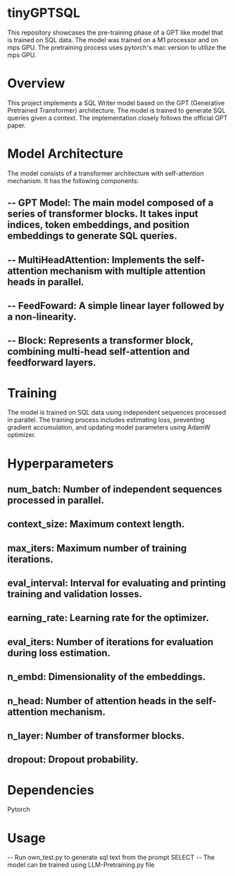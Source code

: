 # tinyGPTSQL
This repository showcases the pre-training phase of a GPT like model that is trained on SQL data. The model was trained on a M1 processor and on mps GPU. The pretraining process uses pytorch's mac version to utilize the mps GPU.

# Overview
This project implements a SQL Writer model based on the GPT (Generative Pretrained Transformer) architecture. The model is trained to generate SQL queries given a context. The implementation closely follows the official GPT paper.

# Model Architecture
The model consists of a transformer architecture with self-attention mechanism. It has the following components:

## -- GPT Model: The main model composed of a series of transformer blocks. It takes input indices, token embeddings, and position embeddings to generate SQL queries.

## -- MultiHeadAttention: Implements the self-attention mechanism with multiple attention heads in parallel.

## -- FeedFoward: A simple linear layer followed by a non-linearity.

## -- Block: Represents a transformer block, combining multi-head self-attention and feedforward layers.

# Training
The model is trained on SQL data using independent sequences processed in parallel. The training process includes estimating loss, preventing gradient accumulation, and updating model parameters using AdamW optimizer.

# Hyperparameters
## num_batch: Number of independent sequences processed in parallel.
## context_size: Maximum context length.
## max_iters: Maximum number of training iterations.
## eval_interval: Interval for evaluating and printing training and validation losses.
## earning_rate: Learning rate for the optimizer.
## eval_iters: Number of iterations for evaluation during loss estimation.
## n_embd: Dimensionality of the embeddings.
## n_head: Number of attention heads in the self-attention mechanism.
## n_layer: Number of transformer blocks.
## dropout: Dropout probability.

# Dependencies
Pytorch

# Usage

-- Run own_test.py to generate sql text from the prompt SELECT
-- The model can be trained using LLM-Pretraining.py file

